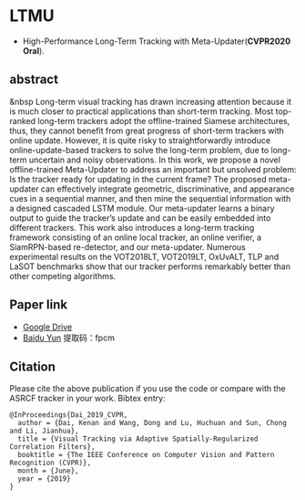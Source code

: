 # LTMU
- High-Performance Long-Term Tracking with Meta-Updater(**CVPR2020 Oral**).

## abstract 
&nbsp Long-term visual tracking has drawn increasing attention because it is much closer to practical applications than short-term tracking. Most top-ranked long-term trackers adopt the offline-trained Siamese architectures, thus, they cannot benefit from great progress of short-term trackers with online update. However, it is quite risky to straightforwardly introduce online-update-based trackers to solve the long-term problem, due to long-term uncertain and noisy observations. In this work, we propose a novel offline-trained Meta-Updater to address an important but unsolved problem: Is the tracker ready for updating in the current frame? The proposed meta-updater can effectively integrate geometric, discriminative, and appearance cues in a sequential manner, and then mine the sequential information with a designed cascaded LSTM module. Our meta-updater learns a binary output to guide the tracker’s update and can be easily embedded into different trackers. This work also introduces a long-term tracking framework consisting of an online local tracker, an online verifier, a SiamRPN-based re-detector, and our meta-updater. Numerous experimental results on the VOT2018LT, VOT2019LT, OxUvALT, TLP and LaSOT benchmarks show that our tracker performs remarkably better than other competing algorithms.
## Paper link
- [Google Drive](https://drive.google.com/open?id=1yt9dTifaS_CjzRW6GvdQ2yvA-KC50z7G)
- [Baidu Yun](https://pan.baidu.com/s/1V0_5522WJmWJ94bU97qPRg)   提取码：fpcm
## Citation
Please cite the above publication if you use the code or compare with the ASRCF tracker in your work. Bibtex entry:
```
@InProceedings{Dai_2019_CVPR,  
  author = {Dai, Kenan and Wang, Dong and Lu, Huchuan and Sun, Chong and Li, Jianhua},  
  title = {Visual Tracking via Adaptive Spatially-Regularized Correlation Filters},  	
  booktitle = {The IEEE Conference on Computer Vision and Pattern Recognition (CVPR)},  	
  month = {June},  
  year = {2019}  
}  
``` 
